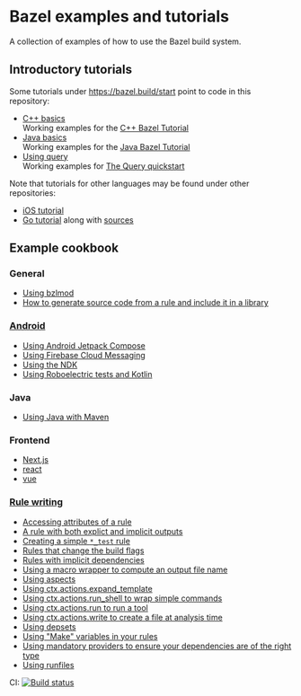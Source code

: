 # Bazel examples and tutorials

A collection of examples of how to use the Bazel build system.

## Introductory tutorials

Some tutorials under <https://bazel.build/start> point to code in this repository:

 * [C++ basics](/cpp-tutorial)
   <br/>Working examples for the [C++ Bazel Tutorial](https://bazel.build/start/cpp)
 * [Java basics](/java-tutorial)
   <br/>Working examples for the [Java Bazel Tutorial](https://bazel.build/start/java)
 * [Using query](/query-quickstart)
   <br/>Working examples for [The Query quickstart](https://bazel.build/query/quickstart)

Note that tutorials for other languages may be found under other repositories:

 * [iOS tutorial](https://github.com/bazelbuild/rules_apple/blob/master/doc/tutorials/ios-app.md)
 * [Go tutorial](https://bazel-contrib.github.io/SIG-rules-authors/go-tutorial.html) along with
   [sources](https://github.com/bazelbuild/rules_go/tree/master/examples/basic-gazelle)

 ## Example cookbook

 ### General

 * [Using bzlmod](/bzlmod)
 * [How to generate source code from a rule and include it in a library](/rules/generating_code)

 ### [Android](/tree/main/android)

 * [Using Android Jetpack Compose](/firebase-cloud-messaging)
 * [Using Firebase Cloud Messaging](/jetpack-compose)
 * [Using the NDK](/android/ndk)
 * [Using Roboelectric tests and Kotlin](/android/robolectric-testing)

 ### Java

 * [Using Java with Maven](/java-maven)

 ### Frontend

 * [Next.js](/frontend/next.js)
 * [react](/frontend/react)
 * [vue](/frontend/vue)

 ### [Rule writing](/rules)

 * [Accessing attributes of a rule](/rules/attributes)
 * [A rule with both explict and implicit outputs](/rules/implicit_output)
 * [Creating a simple `*_test` rule](/rules/test_rule)
 * [Rules that change the build flags](/configurations)
 * [Rules with implicit dependencies](/rules/computed_dependencies)
 * [Using a macro wrapper to compute an output file name](/rules/optional_provider)
 * [Using aspects](/rules/aspect)
 * [Using ctx.actions.expand_template](/rules/expand_template)
 * [Using ctx.actions.run_shell to wrap simple commands](/rules/shell_command)
 * [Using ctx.actions.run to run a tool](/rules/actions_run)
 * [Using ctx.actions.write to create a file at analysis time](/rules/actions_write)
 * [Using depsets](/rules/depsets)
 * [Using "Make" variables in your rules](/make-variables)
 * [Using mandatory providers to ensure your dependencies are of the right type](/rules/mandatory_provider)
 * [Using runfiles](/rules/runfiles)


CI:
[![Build status](https://badge.buildkite.com/260bbace6a4067a3c60539a31fed1191d341a24cb0bfeb0e23.svg)](https://buildkite.com/bazel/bazel-bazel-examples)
